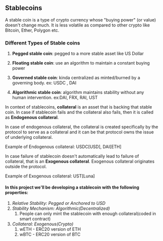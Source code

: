 ## Stablecoins

A stable coin is a type of crypto currency whose "buying power" (or value) doesn't change much. It is less volatile as compared to other crypto like Bitcoin, Ether, Polygon etc.

### Different Types of Stable coins

1. **Pegged stable coin**: pegged to a more stable asset like US Dollar

2. **Floating stable coin**: use an algorithm to maintain a constant buying power

3. **Governed stable coin**: kinda centralized as minted/burned by a governing body. ex: USDC , DAI

4. **Algorithmic stable coin**: algorithm maintains stability without any human intervention. ex:DAI, FRX, RAI, UST

In context of stablecoins, **collateral** is an asset that is backing that stable coin. In case if stablecoin fails and the collateral also fails, then it is called as **Endogenous collateral**.

In case of endogenous collateral, the collateral is created specifically by the protocol to serve as a collateral and it can be that protocol owns the issue of underlying collateral.

Example of Endogenous collateral: USDC[USD], DAI[ETH]

In case failure of stablecoin doesn't automatically lead to failure of collateral, that is an **Exogenous collateral**. Exogenous collateral originates outside the protocol.

Example of Exogenous collateral: UST[Luna]

#### In this project we'll be developing a stablecoin with the following properties:

1. _Relative Stability: Pegged or Anchored to USD_
2. _Stability Mechanism: Algorithmic(Decentralized)_
   1. People can only mint the stablecoin with enough collateral(coded in smart contract)
3. _Collateral: Exogenous(Crypto)_
   1. wETH - ERC20 version of ETH
   2. wBTC - ERC20 version of BTC

